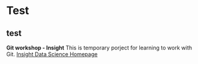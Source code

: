 # Test
## test
**Git workshop - Insight**
This is temporary porject for learning to work with Git.
[Insight Data Science Homepage](http://www.insightdatascience.com)

